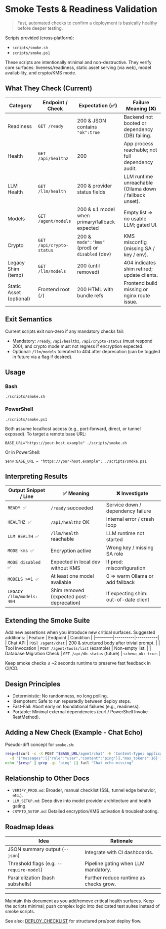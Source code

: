 # Smoke Tests & Readiness Validation

> Fast, automated checks to confirm a deployment is basically healthy before deeper testing.

Scripts provided (cross‑platform):
- `scripts/smoke.sh`
- `scripts/smoke.ps1`

These scripts are intentionally minimal and non-destructive. They verify core surfaces: liveness/readiness, static asset serving (via web), model availability, and crypto/KMS mode.

## What They Check (Current)
| Category | Endpoint / Check | Expectation (✅) | Failure Meaning (❌) |
|----------|------------------|------------------|----------------------|
| Readiness | `GET /ready` | 200 & JSON contains `"ok":true` | Backend not booted or dependency (DB) failing. |
| Health | `GET /api/healthz` | 200 | App process reachable; not full dependency audit. |
| LLM Health | `GET /llm/health` | 200 & provider status fields | LLM runtime unreachable (Ollama down / fallback unset). |
| Models | `GET /agent/models` | 200 & ≥1 model when primary/fallback expected | Empty list ⇒ no usable LLM; gated UI. |
| Crypto | `GET /api/crypto-status` | 200 & `mode":"kms"` (prod) or `disabled` (dev) | KMS misconfig (missing SA / key / env). |
| Legacy Shim (temp) | `GET /llm/models` | 200 (until removed) | 404 indicates shim retired; update clients. |
| Static Asset (optional) | Frontend root (`/`) | 200 HTML with bundle refs | Frontend build missing or nginx route issue. |

## Exit Semantics
Current scripts exit non-zero if any mandatory checks fail:
- Mandatory: `/ready`, `/api/healthz`, `/api/crypto-status` (must respond 200), and crypto mode must not regress if encryption expected.
- Optional: `/llm/models` tolerated to 404 after deprecation (can be toggled in future via a flag if desired).

## Usage
### Bash
```
./scripts/smoke.sh
```
### PowerShell
```
./scripts/smoke.ps1
```
Both assume localhost access (e.g., port-forward, direct, or tunnel exposed). To target a remote base URL:
```
BASE_URL="https://your-host.example" ./scripts/smoke.sh
```
Or in PowerShell:
```
$env:BASE_URL = "https://your-host.example"; ./scripts/smoke.ps1
```

## Interpreting Results
| Output Snippet / Line | ✅ Meaning | ❌ Investigate |
|-----------------------|-----------|--------------|
| `READY ✅` | `/ready` succeeded | Service down / dependency failure |
| `HEALTHZ ✅` | `/api/healthz` OK | Internal error / crash loop |
| `LLM HEALTH ✅` | `/llm/health` reachable | LLM runtime not started |
| `MODE kms ✅` | Encryption active | Wrong key / missing SA role |
| `MODE disabled ✅` | Expected in local dev without KMS | If prod: misconfiguration |
| `MODELS >=1 ✅` | At least one model available | 0 ⇒ warm Ollama or add fallback |
| `LEGACY /llm/models: 404` | Shim removed (expected post-deprecation) | If expecting shim: out-of-date client |

## Extending the Smoke Suite
Add new assertions when you introduce new critical surfaces. Suggested additions:
| Feature | Endpoint | Condition |
|---------|----------|-----------|
| Chat API | `POST /agent/chat` | 200 & structured body after trivial prompt. |
| Tool Invocation | `POST /agent/tools/list` (example) | Non-empty list. |
| Database Migration Check | `GET /api/db-status` (future) | `schema_ok: true`. |

Keep smoke checks ≤ ~2 seconds runtime to preserve fast feedback in CI/CD.

## Design Principles
- Deterministic: No randomness, no long polling.
- Idempotent: Safe to run repeatedly between deploy steps.
- Fast-Fail: Abort early on foundational failures (e.g., readiness).
- Portable: Minimal external dependencies (curl / PowerShell Invoke-RestMethod).

## Adding a New Check (Example - Chat Echo)
Pseudo-diff concept for `smoke.sh`:
```bash
resp=$(curl -s -X POST "$BASE_URL/agent/chat" -H 'Content-Type: application/json' \
  -d '{"messages":[{"role":"user","content":"ping"}],"max_tokens":16}')
echo "$resp" | grep -qi 'ping' || fail "Chat echo missing"
```

## Relationship to Other Docs
- `VERIFY_PROD.md`: Broader, manual checklist (SSL, tunnel edge behavior, etc.).
- `LLM_SETUP.md`: Deep dive into model provider architecture and health gating.
- `CRYPTO_SETUP.md`: Detailed encryption/KMS activation & troubleshooting.

## Roadmap Ideas
| Idea | Rationale |
|------|-----------|
| JSON summary output (`--json`) | Integrate with CI dashboards. |
| Threshold flags (e.g. `--require-model`) | Pipeline gating when LLM mandatory. |
| Parallelization (bash subshells) | Further reduce runtime as checks grow. |

---
Maintain this document as you add/remove critical health surfaces. Keep the scripts minimal; push complex logic into dedicated test suites instead of smoke scripts.

See also: [DEPLOY_CHECKLIST](DEPLOY_CHECKLIST.md) for structured pre/post deploy flow.
